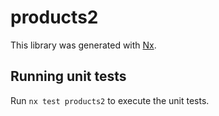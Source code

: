 # products2

This library was generated with [Nx](https://nx.dev).

## Running unit tests

Run `nx test products2` to execute the unit tests.
